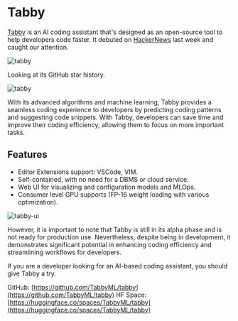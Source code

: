 # Tabby

[Tabby](http://github.com/TabbyML/tabby) is an AI coding assistant that's designed as an open-source tool to help developers code faster. It debuted on [HackerNews](https://news.ycombinator.com/item?id=35470915) last week and caught our attention.

![tabby](/blog/assets/tabby/hn.webp)

Looking at its GitHub star history.

![tabby](/blog/assets/tabby/tabby.webp)

With its advanced algorithms and machine learning, Tabby provides a seamless coding experience to developers by predicting coding patterns and suggesting code snippets. With Tabby, developers can save time and improve their coding efficiency, allowing them to focus on more important tasks.

## Features

- Editor Extensions support: VSCode, VIM.
- Self-contained, with no need for a DBMS or cloud service.
- Web UI for visualizing and configuration models and MLOps.
- Consumer level GPU supports (FP-16 weight loading with various optimization).

![tabby-ui](/blog/assets/tabby/tabby-ui.gif)

However, it is important to note that Tabby is still in its alpha phase and is not ready for production use. Nevertheless, despite being in development, it demonstrates significant potential in enhancing coding efficiency and streamlining workflows for developers.

If you are a developer looking for an AI-based coding assistant, you should give Tabby a try.

GitHub: [https://github.com/TabbyML/tabby](https://github.com/TabbyML/tabby)
HF Space: [https://huggingface.co/spaces/TabbyML/tabby](https://huggingface.co/spaces/TabbyML/tabby)
